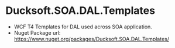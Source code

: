 # Ducksoft.SOA.DAL.Templates
- WCF T4 Templates for DAL used across SOA application.
- Nuget Package url: https://www.nuget.org/packages/Ducksoft.SOA.DAL.Templates/
